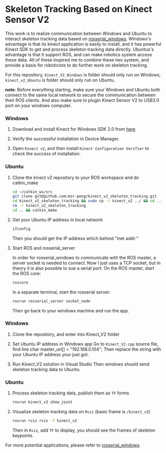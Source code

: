Skeleton Tracking Based on Kinect Sensor V2
===========================================

This work is to realize communication between Windows and Ubuntu to interact skeleton tracking data based on [rosserial_windows](http://wiki.ros.org/rosserial_windows). Windows's advantage is that its kinect application is easily to install, and it has powerful Kinect SDK to get and process skeleton tracking data directly. Ubuntus's advantage is that it support ROS, and can make robotics system access these data. All of these inspired me to combine these two system, and provide a basis for roboticists to do further work on skeleton tracking.

For this repository, `Kinect_V2_Windows` is folder should only run on Windows, `kinect_v2_Ubuntu` is folder should only run on Ubuntu.

**note**: Before everything starting, make sure your Windows and Ubuntu both connect to the same local network to secure the communication between their ROS clients. And also make sure to plugin Kinect Sensor V2 to USB3.0 port on your windows computer.
    
### Windows
1. Download and install Kinect for Windows SDK 2.0 from [here](https://www.microsoft.com/en-us/download/details.aspx?id=44561)

2. Verify the successful installation in Device Manager.

3. Open `Kinect v2`, and then install `Kinect Configuration Verifier` to check the success of installation.

### Ubuntu
1. Clone the kinect v2 repository to your ROS workspace and do catkin_make
    ```bash
    cd ~/catkin_ws/src
    git clone git@github.com:msr-peng/kinect_v2_skeleton_tracking.git
    cd kinect_v2_skeleton_tracking && sudo cp -r kinect_v2 ../ && cd ..
    rm -r kinect_v2_skeleton_tracking
    cd .. && catkin_make

2. Get your Ubuntu IP address in local network
    ```bash
    ifconfig
    ```
    Then you should get the IP address which behind "inet addr:"

3. Start ROS and rosserial_server
    
    In order for rosserial_windows to communicate with the ROS master, a server socket is needed to connect. Now I just uses a TCP socket, but in theory it is also possible to sue a serial port. On the ROS master, start the ROS core:
    ```bash
    roscore
    ```
    In a separate terminal, start the rosserial server:
    ```bash
    rosrun rosserial_server socket_node
    ```
    Then go back to your windows machine and run the app.

### Windows
1. Clone the repository, and enter into Kinect_V2 folder

2. Set Ubuntu IP address in Windows app
    Go to `Kinect_V2.cpp` source file, find line
        char master_uri[] = "192.168.0.104";
    Then replace the string with your Ubuntu IP address your just got.

3. Run Kinect_V2 solution in Visual Studio
    Then windows should send skeleton tracking data to Ubuntu.

### Ubuntu
1. Process skeleton tracking data, publish them as `TF` forms
    ```bash
    rosrun kinect_v2 show_joint
    ```

2. Visualize skeleton tracking data on `Rviz` (basic frame is `/kinect_v2`)
    ```bash
    rosrun rviz rviz -f kinect_v2
    ```
    Then in `Rviz`, add `TF` to display, you should see the frames of skeleton keypoints.

For more potential applications, please refer to [rosserial_windows](http://wiki.ros.org/rosserial_windows).
